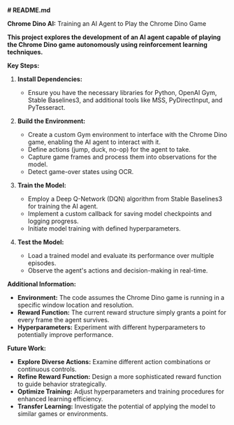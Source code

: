  **# README.md**

**Chrome Dino AI:** Training an AI Agent to Play the Chrome Dino Game

**This project explores the development of an AI agent capable of playing the Chrome Dino game autonomously using reinforcement learning techniques.**

**Key Steps:**

1. **Install Dependencies:**
   - Ensure you have the necessary libraries for Python, OpenAI Gym, Stable Baselines3, and additional tools like MSS, PyDirectInput, and PyTesseract.

2. **Build the Environment:**
   - Create a custom Gym environment to interface with the Chrome Dino game, enabling the AI agent to interact with it.
   - Define actions (jump, duck, no-op) for the agent to take.
   - Capture game frames and process them into observations for the model.
   - Detect game-over states using OCR.

3. **Train the Model:**
   - Employ a Deep Q-Network (DQN) algorithm from Stable Baselines3 for training the AI agent.
   - Implement a custom callback for saving model checkpoints and logging progress.
   - Initiate model training with defined hyperparameters.

4. **Test the Model:**
   - Load a trained model and evaluate its performance over multiple episodes.
   - Observe the agent's actions and decision-making in real-time.

**Additional Information:**

- **Environment:** The code assumes the Chrome Dino game is running in a specific window location and resolution.
- **Reward Function:** The current reward structure simply grants a point for every frame the agent survives.
- **Hyperparameters:** Experiment with different hyperparameters to potentially improve performance.

**Future Work:**

- **Explore Diverse Actions:** Examine different action combinations or continuous controls.
- **Refine Reward Function:** Design a more sophisticated reward function to guide behavior strategically.
- **Optimize Training:** Adjust hyperparameters and training procedures for enhanced learning efficiency.
- **Transfer Learning:** Investigate the potential of applying the model to similar games or environments.

